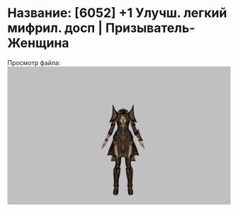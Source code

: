 # Название: [6052] +1 Улучш. легкий мифрил. досп | Призыватель-Женщина

Просмотр файла:
![p090021.png](p090021.png)